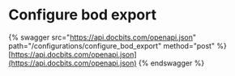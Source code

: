 # Configure bod export

{% swagger src="https://api.docbits.com/openapi.json" path="/configurations/configure_bod_export" method="post" %}
[https://api.docbits.com/openapi.json](https://api.docbits.com/openapi.json)
{% endswagger %}
